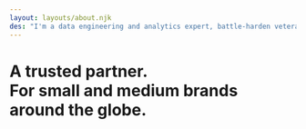 ```yaml
---
layout: layouts/about.njk
des: "I'm a data engineering and analytics expert, battle-harden veteran in the space. I have helped multiple companies realise the hidden value from their vast data, at only a fraction of the cost."
---
```

# A trusted partner.<br>For small and medium brands around the globe.